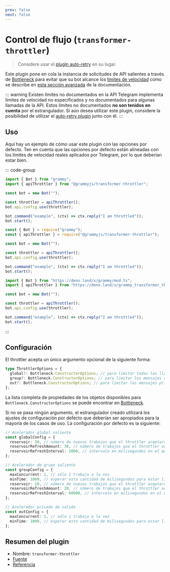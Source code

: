 ```yaml
---
prev: false
next: false
---
```


# Control de flujo (`transformer-throttler`)

> Considere usar el [plugin auto-retry](./auto-retry) en su lugar.

Este plugin pone en cola la instancia de solicitudes de API salientes a través
de [Bottleneck](https://github.com/SGrondin/bottleneck) para evitar que su bot
alcance los
[límites de velocidad](https://core.telegram.org/bots/faq#my-bot-is-hitting-limits-how-do-i-avoid-this)
como se describe en [esta sección avanzada](../advanced/flood) de la
documentación.

::: warning Existen límites no documentados en la API Telegram implementa
límites de velocidad no especificados y no documentados para algunas llamadas de
la API. Estos límites no documentados **no son tenidos en cuenta** por el
estrangulador. Si aún desea utilizar este plugin, considere la posibilidad de
utilizar el [auto-retry plugin](./auto-retry) junto con él. :::

## Uso

Aquí hay un ejemplo de cómo usar este plugin con las opciones por defecto. Ten
en cuenta que las opciones por defecto están alineadas con los límites de
velocidad reales aplicados por Telegram, por lo que deberían estar bien.

::: code-group

```ts [TypeScript]
import { Bot } from "grammy";
import { apiThrottler } from "@grammyjs/transformer-throttler";

const bot = new Bot("");

const throttler = apiThrottler();
bot.api.config.use(throttler);

bot.command("example", (ctx) => ctx.reply("I am throttled"));
bot.start();
```

```js [JavaScript]
const { Bot } = require("grammy");
const { apiThrottler } = require("@grammyjs/transformer-throttler");

const bot = new Bot("");

const throttler = apiThrottler();
bot.api.config.use(throttler);

bot.command("example", (ctx) => ctx.reply("I am throttled"));
bot.start();
```

```ts [Deno]
import { Bot } from "https://deno.land/x/grammy/mod.ts";
import { apiThrottler } from "https://deno.land/x/grammy_transformer_throttler/mod.ts";

const bot = new Bot("");

const throttler = apiThrottler();
bot.api.config.use(throttler);

bot.command("example", (ctx) => ctx.reply("I am throttled"));
bot.start();
```

:::

## Configuración

El throttler acepta un único argumento opcional de la siguiente forma:

```ts
type ThrottlerOptions = {
  global?: Bottleneck.ConstructorOptions; // para limitar todas las llamadas a la API
  group?: Bottleneck.ConstructorOptions; // para limitar los mensajes de grupo salientes
  out?: Bottleneck.ConstructorOptions; // para limitar los mensajes privados salientes
};
```

La lista completa de propiedades de los objetos disponibles para
`Bottleneck.ConstructorOptions` se puede encontrar en
[Bottleneck](https://github.com/SGrondin/bottleneck#constructor).

Si no se pasa ningún argumento, el estrangulador creado utilizará los ajustes de
configuración por defecto que deberían ser apropiados para la mayoría de los
casos de uso. La configuración por defecto es la siguiente:

```ts
// Acelerador global saliente
const globalConfig = {
  reservoir: 30, // número de nuevos trabajos que el throttler aceptará al inicio
  reservoirRefreshAmount: 30, // número de trabajos que el throttler aceptará después de la actualización
  reservoirRefreshInterval: 1000, // intervalo en milisegundos en el que se refrescará el reservorio
};

// Acelerador de grupo saliente
const groupConfig = {
  maxConcurrent: 1, // sólo 1 trabajo a la vez
  minTime: 1000, // esperar esta cantidad de milisegundos para estar listo, después de un trabajo
  reservoir: 20, // número de nuevos trabajos que el throttler aceptará al inicio
  reservoirRefreshAmount: 20, // número de trabajos que el throttler aceptará después de la actualización
  reservoirRefreshInterval: 60000, // intervalo en milisegundos en el que se refrescará el reservorio
};

// Acelerador privado de salida
const outConfig = {
  maxConcurrent: 1, // sólo 1 trabajo a la vez
  minTime: 1000, // esperar esta cantidad de milisegundos para estar listo, después de un trabajo
};
```

## Resumen del plugin

- Nombre: `transformer-throttler`
- [Fuente](https://github.com/grammyjs/transformer-throttler)
- [Referencia](/ref/transformer-throttler/)
